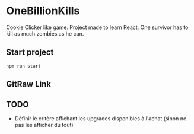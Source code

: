 # OneBillionKills
Cookie Clicker like game. Project made to learn React. One survivor has to kill as much zombies as he can.

## Start project

`npm run start`

## GitRaw Link

## TODO

- Définir le critère affichant les upgrades disponibles à l'achat (sinon ne pas les afficher du tout)
